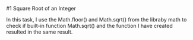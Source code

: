 #1 Square Root of an Integer

In this task, I use the Math.floor() and Math.sqrt() from the libraby math to check if built-in function Math.sqrt() and the function I have created resulted in the same result.
